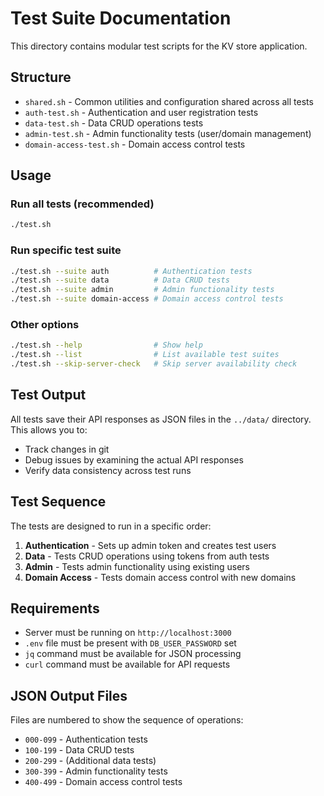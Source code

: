 # Test Suite Documentation

This directory contains modular test scripts for the KV store application.

## Structure

- `shared.sh` - Common utilities and configuration shared across all tests
- `auth-test.sh` - Authentication and user registration tests
- `data-test.sh` - Data CRUD operations tests
- `admin-test.sh` - Admin functionality tests (user/domain management)
- `domain-access-test.sh` - Domain access control tests

## Usage

### Run all tests (recommended)
```bash
./test.sh
```

### Run specific test suite
```bash
./test.sh --suite auth          # Authentication tests
./test.sh --suite data          # Data CRUD tests
./test.sh --suite admin         # Admin functionality tests
./test.sh --suite domain-access # Domain access control tests
```

### Other options
```bash
./test.sh --help                # Show help
./test.sh --list                # List available test suites
./test.sh --skip-server-check   # Skip server availability check
```

## Test Output

All tests save their API responses as JSON files in the `../data/` directory. This allows you to:
- Track changes in git
- Debug issues by examining the actual API responses
- Verify data consistency across test runs

## Test Sequence

The tests are designed to run in a specific order:
1. **Authentication** - Sets up admin token and creates test users
2. **Data** - Tests CRUD operations using tokens from auth tests
3. **Admin** - Tests admin functionality using existing users
4. **Domain Access** - Tests domain access control with new domains

## Requirements

- Server must be running on `http://localhost:3000`
- `.env` file must be present with `DB_USER_PASSWORD` set
- `jq` command must be available for JSON processing
- `curl` command must be available for API requests

## JSON Output Files

Files are numbered to show the sequence of operations:
- `000-099` - Authentication tests
- `100-199` - Data CRUD tests  
- `200-299` - (Additional data tests)
- `300-399` - Admin functionality tests
- `400-499` - Domain access control tests 